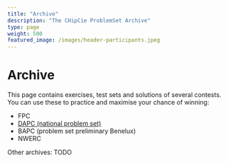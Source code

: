 ```yaml
---
title: "Archive"
description: "The CHipCie ProblemSet Archive"
type: page
weight: 500
featured_image: /images/header-participants.jpeg
---
```

# Archive
This page contains exercises, test sets and solutions of several contests. You can use these to practice and maximise your chance of winning:

 * FPC
 * [DAPC (national problem set)](/archive/dapc)
 * BAPC (problem set preliminary Benelux)
 * NWERC

Other archives: TODO



